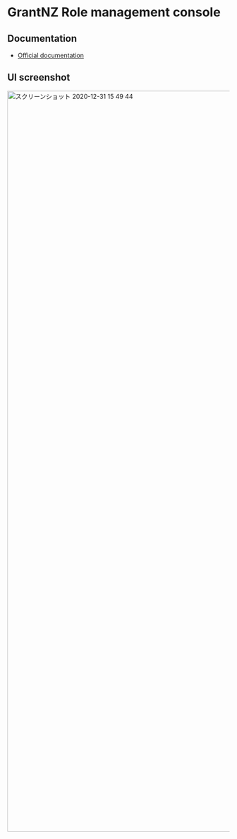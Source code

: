 # GrantNZ Role management console

## Documentation
* [Official documentation](https://tomoyane.github.io/grant-n-z-docs)

## UI screenshot
<img width="1677" alt="スクリーンショット 2020-12-31 15 49 44" src="https://user-images.githubusercontent.com/9509132/103398457-22ff8400-4b80-11eb-9f4e-03765f2117fd.png">
